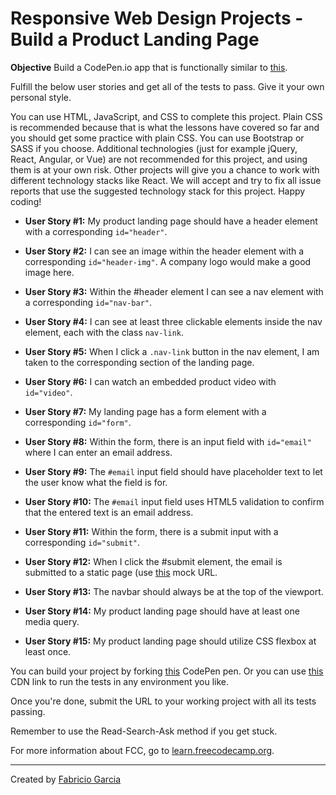 # Responsive Web Design Projects - Build a Product Landing Page

**Objective** Build a CodePen.io app that is functionally similar to [this]( https://codepen.io/freeCodeCamp/full/RKRbwL).

Fulfill the below user stories and get all of the tests to pass. Give it your own personal style.

You can use HTML, JavaScript, and CSS to complete this project. Plain CSS is recommended because that is what the lessons have covered so far and you should get some practice with plain CSS. You can use Bootstrap or SASS if you choose. Additional technologies (just for example jQuery, React, Angular, or Vue) are not recommended for this project, and using them is at your own risk. Other projects will give you a chance to work with different technology stacks like React. We will accept and try to fix all issue reports that use the suggested technology stack for this project. Happy coding!

* **User Story #1:** My product landing page should have a header element with a corresponding `id="header"`.

* **User Story #2:** I can see an image within the header element with a corresponding `id="header-img"`. A company logo would make a good image here.

* **User Story #3:** Within the #header element I can see a nav element with a corresponding `id="nav-bar"`.

* **User Story #4:** I can see at least three clickable elements inside the nav element, each with the class `nav-link`.

* **User Story #5:** When I click a `.nav-link` button in the nav element, I am taken to the corresponding section of the landing page.

* **User Story #6:** I can watch an embedded product video with `id="video"`.

* **User Story #7:** My landing page has a form element with a corresponding `id="form"`.

* **User Story #8:** Within the form, there is an input field with `id="email"` where I can enter an email address.

* **User Story #9:** The `#email` input field should have placeholder text to let the user know what the field is for.

* **User Story #10:** The `#email` input field uses HTML5 validation to confirm that the entered text is an email address.

* **User Story #11:** Within the form, there is a submit input with a corresponding `id="submit"`.

* **User Story #12:** When I click the #submit element, the email is submitted to a static page (use [this](https://www.freecodecamp.com/email-submit) mock URL.

* **User Story #13:** The navbar should always be at the top of the viewport.

* **User Story #14:** My product landing page should have at least one media query.

* **User Story #15:** My product landing page should utilize CSS flexbox at least once.

You can build your project by forking [this](https://codepen.io/freeCodeCamp/full/zNBOYG) CodePen pen. Or you can use [this](https://cdn.freecodecamp.org/testable-projects-fcc/v1/bundle.js) CDN link to run the tests in any environment you like.

Once you're done, submit the URL to your working project with all its tests passing.

Remember to use the Read-Search-Ask method if you get stuck.

For more information about FCC, go to [learn.freecodecamp.org](https://learn.freecodecamp.org/).

___
Created by [Fabricio Garcia](https://github.com/fabricI0)